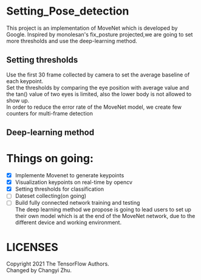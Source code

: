 # Setting_Pose_detection
This project is an implementation of MoveNet which is developed by Google. Inspired by monolesan's fix_posture projected,we are going to set more thresholds and use the deep-learning method.  
## Setting thresholds  
Use the first 30 frame collected by camera to set the average baseline of each keypoint.  
Set the thresholds by comparing the eye position with average value and the tan() value of two eyes is limited, also the lower body is not allowed to show up.  
In order to reduce the error rate of the MoveNet model, we create few counters for multi-frame detection  

## Deep-learning method

# Things on going:  
- [x] Implemente Movenet to generate keypoints  
- [x] Visualization keypoints on real-time by opencv  
- [x] Setting thresholds for classification
- [ ] Dateset collecting(on going)  
- [ ] Build fully connected network training and testing  
The deep learning method we propose is going to lead users to set up their own model which is at the end of the MoveNet network, due to the different device and working environment.
# LICENSES
Copyright 2021 The TensorFlow Authors.  
Changed by Changyi Zhu.

